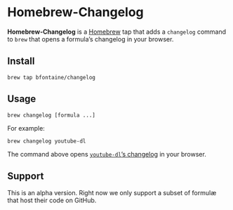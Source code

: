 # Homebrew-Changelog

**Homebrew-Changelog** is a [Homebrew][] tap that adds a `changelog` command to
`brew` that opens a formula’s changelog in your browser.

[Homebrew]: https://brew.sh

## Install

    brew tap bfontaine/changelog

## Usage

    brew changelog [formula ...]

For example:

    brew changelog youtube-dl

The command above opens [`youtube-dl`’s changelog][ydl] in your browser.

[ydl]: https://github.com/rg3/youtube-dl/blob/master/ChangeLog

## Support

This is an alpha version. Right now we only support a subset of formulæ that
host their code on GitHub.
